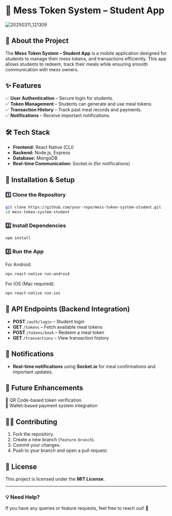 # 📌 Mess Token System – Student App  

![20250311_121309](https://github.com/user-attachments/assets/3c2b2d44-40a3-4f55-986f-9acc81d7d32a)


## 🏫 About the Project  
The **Mess Token System – Student App** is a mobile application designed for students to manage their mess tokens, and transactions efficiently. This app allows students to redeem, track their meals while ensuring smooth communication with mess owners.  

## ✨ Features  
✅ **User Authentication** – Secure login for students.  
✅ **Token Management** – Students can generate and use meal tokens.  
✅ **Transaction History** – Track past meal records and payments.  
✅ **Notifications** – Receive important notifications.  

## 🛠️ Tech Stack  
- **Frontend:** React Native (CLI)  
- **Backend:** Node.js, Express  
- **Database:** MongoDB  
- **Real-time Communication:** Socket.io (for notifications)  

## 📲 Installation & Setup  

### 1️⃣ Clone the Repository  
```sh
git clone https://github.com/your-repo/mess-token-system-student.git
cd mess-token-system-student
```

### 2️⃣ Install Dependencies  
```sh
npm install
```

### 3️⃣ Run the App  
For Android:  
```sh
npx react-native run-android
```
For iOS (Mac required):  
```sh
npx react-native run-ios
```

## 📡 API Endpoints (Backend Integration)  
- **POST** `/auth/login` – Student login  
- **GET** `/tokens` – Fetch available meal tokens  
- **POST** `/tokens/book` – Redeem a meal token  
- **GET** `/transactions` – View transaction history 

## 🔔 Notifications  
- **Real-time notifications** using **Socket.io** for meal confirmations and important updates.  

## 📌 Future Enhancements  
🚀 QR Code-based token verification  
🚀 Wallet-based payment system integration  

## 👨‍💻 Contributing  
1. Fork the repository.  
2. Create a new branch (`feature-branch`).  
3. Commit your changes.  
4. Push to your branch and open a pull request.  

## 📝 License  
This project is licensed under the **MIT License**.  

---

### 💡 Need Help?  
If you have any queries or feature requests, feel free to reach out! 🚀
